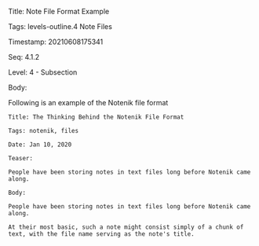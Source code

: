 Title:  Note File Format Example

Tags:   levels-outline.4 Note Files

Timestamp: 20210608175341

Seq:    4.1.2

Level:  4 - Subsection

Body: 

Following is an example of the Notenik file format

	Title: The Thinking Behind the Notenik File Format

	Tags: notenik, files

	Date: Jan 10, 2020

	Teaser:

	People have been storing notes in text files long before Notenik came along.

	Body:

	People have been storing notes in text files long before Notenik came along.

	At their most basic, such a note might consist simply of a chunk of text, with the file name serving as the note's title.
